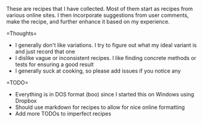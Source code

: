 These are recipes that I have collected. Most of them start as recipes from
various online sites. I then incorporate suggestions from user comments, make
the recipe, and further enhance it based on my experience.

=Thoughts=

* I generally don't like variations. I try to figure out what my ideal variant
  is and just record that one
* I dislike vague or inconsistent recipes. I like finding concrete methods or
  tests for ensuring a good result
* I generally suck at cooking, so please add issues if you notice any

=TODO=

* Everything is in DOS format (boo) since I started this on Windows using Dropbox
* Should use markdown for recipes to allow for nice online formatting
* Add more TODOs to imperfect recipes
